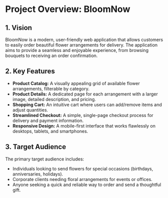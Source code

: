 # Project Overview: BloomNow

## 1. Vision

BloomNow is a modern, user-friendly web application that allows customers to easily order beautiful flower arrangements for delivery. The application aims to provide a seamless and enjoyable experience, from browsing bouquets to receiving an order confirmation.

## 2. Key Features

-   **Product Catalog:** A visually appealing grid of available flower arrangements, filterable by category.
-   **Product Details:** A dedicated page for each arrangement with a larger image, detailed description, and pricing.
-   **Shopping Cart:** An intuitive cart where users can add/remove items and adjust quantities.
-   **Streamlined Checkout:** A simple, single-page checkout process for delivery and payment information.
-   **Responsive Design:** A mobile-first interface that works flawlessly on desktops, tablets, and smartphones.

## 3. Target Audience

The primary target audience includes:
-   Individuals looking to send flowers for special occasions (birthdays, anniversaries, holidays).
-   Corporate clients needing floral arrangements for events or offices.
-   Anyone seeking a quick and reliable way to order and send a thoughtful gift.